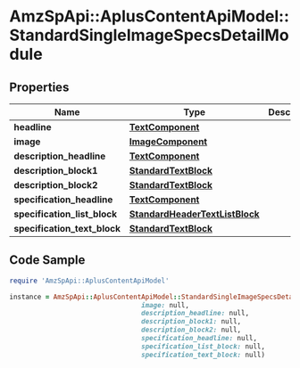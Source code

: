 # AmzSpApi::AplusContentApiModel::StandardSingleImageSpecsDetailModule

## Properties

Name | Type | Description | Notes
------------ | ------------- | ------------- | -------------
**headline** | [**TextComponent**](TextComponent.md) |  | [optional] 
**image** | [**ImageComponent**](ImageComponent.md) |  | [optional] 
**description_headline** | [**TextComponent**](TextComponent.md) |  | [optional] 
**description_block1** | [**StandardTextBlock**](StandardTextBlock.md) |  | [optional] 
**description_block2** | [**StandardTextBlock**](StandardTextBlock.md) |  | [optional] 
**specification_headline** | [**TextComponent**](TextComponent.md) |  | [optional] 
**specification_list_block** | [**StandardHeaderTextListBlock**](StandardHeaderTextListBlock.md) |  | [optional] 
**specification_text_block** | [**StandardTextBlock**](StandardTextBlock.md) |  | [optional] 

## Code Sample

```ruby
require 'AmzSpApi::AplusContentApiModel'

instance = AmzSpApi::AplusContentApiModel::StandardSingleImageSpecsDetailModule.new(headline: null,
                                 image: null,
                                 description_headline: null,
                                 description_block1: null,
                                 description_block2: null,
                                 specification_headline: null,
                                 specification_list_block: null,
                                 specification_text_block: null)
```


